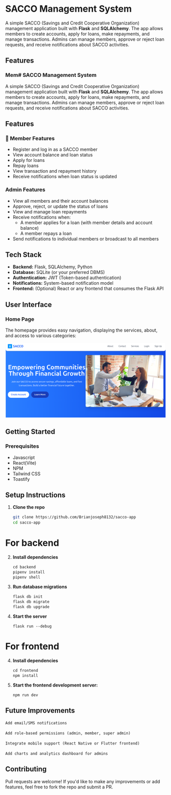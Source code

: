 # SACCO Management System

A simple SACCO (Savings and Credit Cooperative Organization) management application built with **Flask** and **SQLAlchemy**. The app allows members to create accounts, apply for loans, make repayments, and manage transactions. Admins can manage members, approve or reject loan requests, and receive notifications about SACCO activities.

## Features

### Mem# SACCO Management System

A simple SACCO (Savings and Credit Cooperative Organization) management application built with **Flask** and **SQLAlchemy**. The app allows members to create accounts, apply for loans, make repayments, and manage transactions. Admins can manage members, approve or reject loan requests, and receive notifications about SACCO activities.

## Features

### 👤 Member Features
- Register and log in as a SACCO member
- View account balance and loan status
- Apply for loans
- Repay loans
- View transaction and repayment history
- Receive notifications when loan status is updated

### Admin Features
- View all members and their account balances
- Approve, reject, or update the status of loans
- View and manage loan repayments
- Receive notifications when:
  - A member applies for a loan (with member details and account balance)
  - A member repays a loan
- Send notifications to individual members or broadcast to all members

## Tech Stack

- **Backend:** Flask, SQLAlchemy, Python
- **Database:** SQLite (or your preferred DBMS)
- **Authentication:** JWT (Token-based authentication)
- **Notifications:** System-based notification model
- **Frontend:** (Optional) React or any frontend that consumes the Flask API


## User Interface

### Home Page
The homepage provides easy navigation, displaying the services, about, and access to various categories:

![Alt text](/frontend/public/home.png "Home Page")

## Getting Started

### Prerequisites

- Javascript
- React(Vite)
- NPM
- Tailwind CSS
- Toastify

##  Setup Instructions

1. **Clone the repo**
   ```bash
   git clone https://github.com/Brianjoseph8132/sacco-app
   cd sacco-app

# For backend

2. **Install dependencies**
   ```
   cd backend
   pipenv install
   pipenv shell
   ```

3. **Run database migrations**
    ```
    flask db init
    flask db migrate
    flask db upgrade
    ```


3. **Start the server**
   ```
   flask run --debug
   ```

# For frontend

4. **Install dependencies**
   ```
   cd frontend
   npm install
   ```

5. **Start the frontend development server:**
   ```
   npm run dev
   ```

##  Future Improvements
    Add email/SMS notifications

    Add role-based permissions (admin, member, super admin)

    Integrate mobile support (React Native or Flutter frontend)

    Add charts and analytics dashboard for admins


## Contributing
Pull requests are welcome! If you'd like to make any improvements or add features, feel free to fork the repo and submit a PR.


